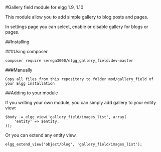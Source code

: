 #Gallery field module for elgg 1.9, 1.10

This module allow you to add simple gallery to blog posts and pages.

In settings page you can select, enable or disable gallery for blogs or pages.

##Installing 

###Using composer

	composer require serega3000/elgg_gallery_field:dev-master

###Manually

	Copy all files from this repository to folder mod/gallery_field of your Elgg installation

##Adding to your module

If you writing your own module, you can simply add gallery to your entity view:
	
	$body .= elgg_view('gallery_field/images_list', array(
		'entity' => $entity,
	));	

Or you can extend any entity view. 

	elgg_extend_view('object/blog', 'gallery_field/images_list');	
